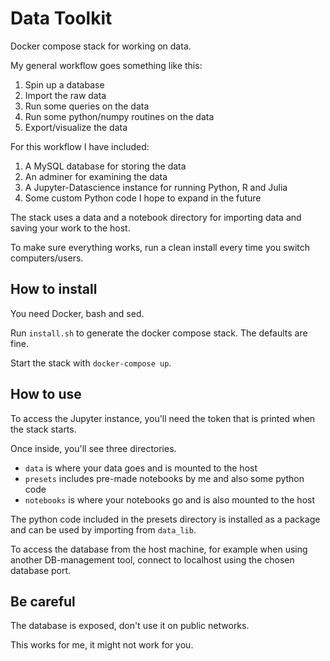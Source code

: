 # Data Toolkit

Docker compose stack for working on data.

My general workflow goes something like this:

1. Spin up a database
2. Import the raw data
3. Run some queries on the data
4. Run some python/numpy routines on the data
5. Export/visualize the data

For this workflow I have included:

1. A MySQL database for storing the data
2. An adminer for examining the data
3. A Jupyter-Datascience instance for running Python, R and Julia
4. Some custom Python code I hope to expand in the future

The stack uses a data and a notebook directory for importing data and saving your work to the host.

To make sure everything works, run a clean install every time you switch computers/users.

## How to install

You need Docker, bash and sed.

Run `install.sh` to generate the docker compose stack. The defaults are fine.

Start the stack with `docker-compose up`.

## How to use

To access the Jupyter instance, you'll need the token that is printed when the stack starts.

Once inside, you'll see three directories.

- `data` is where your data goes and is mounted to the host
- `presets` includes pre-made notebooks by me and also some python code
- `notebooks` is where your notebooks go and is also mounted to the host

The python code included in the presets directory is installed as a package and can be used by importing from `data_lib`.

To access the database from the host machine, for example when using another DB-management tool, connect to localhost using the chosen database port.

## Be careful

The database is exposed, don't use it on public networks.

This works for me, it might not work for you.